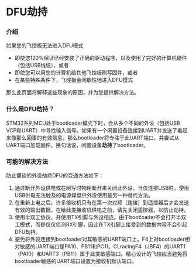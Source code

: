 # DFU劫持

### 介绍

如果您的飞控板无法进入DFU模式

* 即使您120%保证已经安装了正确的驱动程序，以及使用了完好的计算机硬件（包括USB线缆），或者
* 即使您可以用您的计算机给其他飞控板刷写固件，或者
* 在某些特殊条件下，飞控板会间歇性地进入DFU模式

那么此页面将解释这些现象的原因，并为您提供解决方法。

### 什么是DFU劫持？

STM32系列MCU处于bootloader模式下时，会从多个不同的外设（包括USB VCP和UART）中寻找输入信号。如果有一个闲置设备连接到UART并发送了看起来像那么回事的有效信息，那么bootloader将专注于此UART端口，并尝试从UART端口加载固件。换句话说，闲置设备**劫持**了bootloader。

### 可能的解决方法

防止健谈的外设劫持DFU的变通方法如下：

1. 通过断开外设供电或在刷写时物理断开来关闭此外设。当仅连接USB时，使用USB供电无法触及的电源焊盘供外设使用是另一种替代方法。
2. 在重新上电之后，许多接收机只有在第一次对频（连接）到遥控器后才会发送有效的输出数据。在给此类接收机供电之前，请先关闭遥控器，以防止劫持。
3. 使用半双工协议，并使用TX引脚与外设相连。由于bootloader不会打开半双工模式，而是仅仅侦测RX引脚，因此在TX引脚上接受到的数据内容不会引起DFU劫持。
4. 避免将外设连接到bootloader对其敏感的UART端口上。F4上对bootloader相对敏感的UART端口是PA10、PB11和PC11。CLracingF4（JBF4）的UART1（PA10）和UART3（PB11）属于此类敏感端口。精心设计的飞控应当避免将bootloader敏感的UART端口设置为接收机默认端口。

